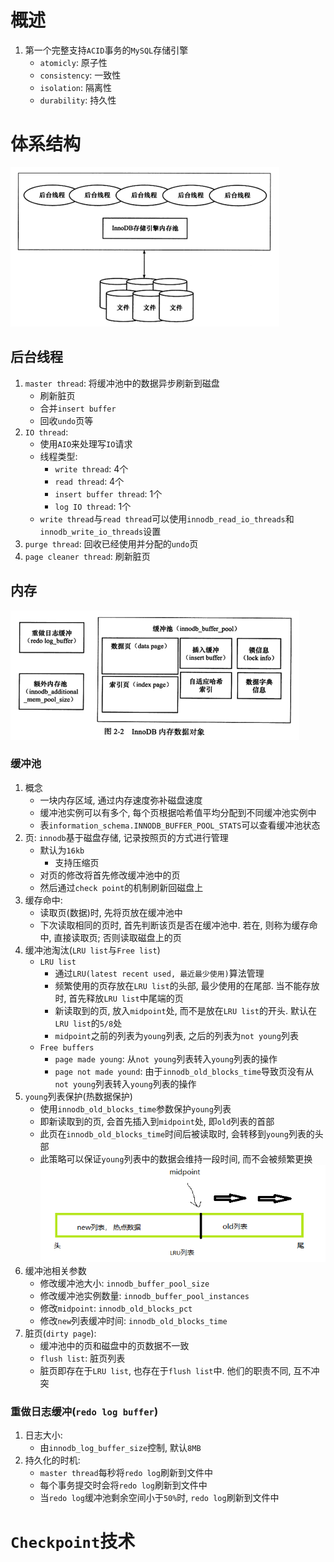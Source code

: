 # 概述
1. 第一个完整支持`ACID`事务的`MySQL`存储引擎
   * `atomicly`: 原子性
   * `consistency`: 一致性
   * `isolation`: 隔离性
   * `durability`: 持久性
# 体系结构
![](img/innodb存储引擎体系架构.png)
## 后台线程
1. `master thread`: 将缓冲池中的数据异步刷新到磁盘 
   * 刷新脏页
   * 合并`insert buffer`
   * 回收`undo`页等
2. `IO thread`: 
   * 使用`AIO`来处理写`IO`请求
   * 线程类型: 
     * `write thread`: 4个
     * `read thread`: 4个
     * `insert buffer thread`: 1个
     * `log IO thread`: 1个
   * `write thread`与`read thread`可以使用`innodb_read_io_threads`和`innodb_write_io_threads`设置
3. `purge thread`: 回收已经使用并分配的`undo`页
4. `page cleaner thread`: 刷新脏页
## 内存
![](img/innodb内存数据对象.png)
### 缓冲池
1. 概念
   * 一块内存区域, 通过内存速度弥补磁盘速度
   * 缓冲池实例可以有多个, 每个页根据哈希值平均分配到不同缓冲池实例中
   * 表`information_schema.INNODB_BUFFER_POOL_STATS`可以查看缓冲池状态
2. 页: `innodb`基于磁盘存储, 记录按照页的方式进行管理
   * 默认为`16kb`
     * 支持压缩页
   * 对页的修改将首先修改缓冲池中的页
   * 然后通过`check point`的机制刷新回磁盘上
3. 缓存命中: 
   * 读取页(数据)时, 先将页放在缓冲池中
   * 下次读取相同的页时, 首先判断该页是否在缓冲池中. 若在, 则称为缓存命中, 直接读取页; 否则读取磁盘上的页
4. 缓冲池淘汰(`LRU list`与`Free list`)
   * `LRU list`
     * 通过`LRU(latest recent used, 最近最少使用)`算法管理
     * 频繁使用的页存放在`LRU list`的头部, 最少使用的在尾部. 当不能存放时, 首先释放`LRU list`中尾端的页
     * 新读取到的页, 放入`midpoint`处, 而不是放在`LRU list`的开头. 默认在`LRU list`的`5/8`处
     * `midpoint`之前的列表为`young`列表, 之后的列表为`not young`列表
   * `Free buffers`
     * `page made young`: 从`not young`列表转入`young`列表的操作
     * `page not made yound`: 由于`innodb_old_blocks_time`导致页没有从`not young`列表转入`young`列表的操作
5. `young`列表保护(热数据保护)
   * 使用`innodb_old_blocks_time`参数保护`young`列表
   * 即新读取到的页, 会首先插入到`midpoint`处, 即`old`列表的首部
   * 此页在`innodb_old_blocks_time`时间后被读取时, 会转移到`young`列表的头部
   * 此策略可以保证`young`列表中的数据会维持一段时间, 而不会被频繁更换
    ![](img/缓冲池淘汰.png)
6. 缓冲池相关参数
   * 修改缓冲池大小: `innodb_buffer_pool_size`
   * 修改缓冲池实例数量: `innodb_buffer_pool_instances`
   * 修改`midpoint`: `innodb_old_blocks_pct`
   * 修改`new`列表缓冲时间: `innodb_old_blocks_time`
7. 脏页(`dirty page`): 
   * 缓冲池中的页和磁盘中的页数据不一致 
   * `flush list`: 脏页列表
   * 脏页即存在于`LRU list`, 也存在于`flush list`中. 他们的职责不同, 互不冲突
### 重做日志缓冲(`redo log buffer`)
1. 日志大小: 
   * 由`innodb_log_buffer_size`控制, 默认`8MB`
2. 持久化的时机:
   * `master thread`每秒将`redo log`刷新到文件中
   * 每个事务提交时会将`redo log`刷新到文件中
   * 当`redo log`缓冲池剩余空间小于`50%`时, `redo log`刷新到文件中
# `Checkpoint`技术